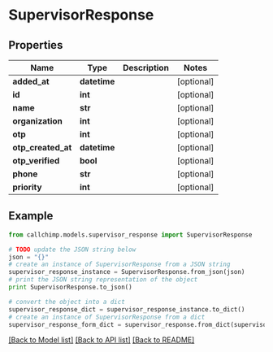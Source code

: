 # SupervisorResponse


## Properties

Name | Type | Description | Notes
------------ | ------------- | ------------- | -------------
**added_at** | **datetime** |  | [optional] 
**id** | **int** |  | [optional] 
**name** | **str** |  | [optional] 
**organization** | **int** |  | [optional] 
**otp** | **int** |  | [optional] 
**otp_created_at** | **datetime** |  | [optional] 
**otp_verified** | **bool** |  | [optional] 
**phone** | **str** |  | [optional] 
**priority** | **int** |  | [optional] 

## Example

```python
from callchimp.models.supervisor_response import SupervisorResponse

# TODO update the JSON string below
json = "{}"
# create an instance of SupervisorResponse from a JSON string
supervisor_response_instance = SupervisorResponse.from_json(json)
# print the JSON string representation of the object
print SupervisorResponse.to_json()

# convert the object into a dict
supervisor_response_dict = supervisor_response_instance.to_dict()
# create an instance of SupervisorResponse from a dict
supervisor_response_form_dict = supervisor_response.from_dict(supervisor_response_dict)
```
[[Back to Model list]](../README.md#documentation-for-models) [[Back to API list]](../README.md#documentation-for-api-endpoints) [[Back to README]](../README.md)



